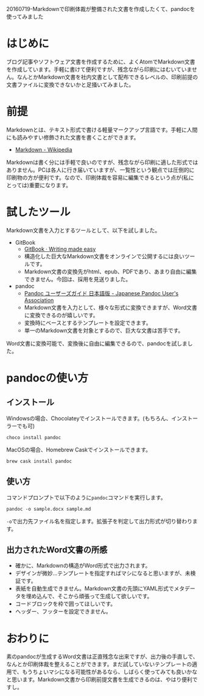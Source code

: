 20160719-Markdownで印刷体裁が整備された文書を作成したくて、pandocを使ってみました

# はじめに

ブログ記事やソフトウェア文書を作成するために、よくAtomでMarkdown文書を作成しています。手軽に書けて便利ですが、残念ながら印刷にはむいていません。なんとかMarkdown文書を社内文書として配布できるレベルの、印刷前提の文書ファイルに変換できないかと足掻いてみました。

# 前提

Markdownとは、テキスト形式で書ける軽量マークアップ言語です。手軽に人間にも読みやすい修飾された文書を書くことができます。

* [Markdown - Wikipedia](https://ja.wikipedia.org/wiki/Markdown)

Markdownは書く分には手軽で良いのですが、残念ながら印刷に適した形式ではありません。PCは各人に行き届いていますが、一覧性という観点では圧倒的に印刷物の方が便利です。なので、印刷体裁を容易に編集できるという点が(私にとっては)重要になります。

# 試したツール

Markdown文書を入力とするツールとして、以下を試しました。

* GitBook
    * [GitBook · Writing made easy](https://www.gitbook.com/)
    * 構造化した巨大なMarkdown文書をオンラインで公開するには良いツールです。
    * Markdown文書の変換先がhtml、epub、PDFであり、あまり自由に編集できません。今回は、採用を見送りました。
* pandoc
    * [Pandoc ユーザーズガイド 日本語版 - Japanese Pandoc User's Association](http://sky-y.github.io/site-pandoc-jp/users-guide/)
    * Markdown文書を入力として、様々な形式に変換できますが、Word文書に変換できるのが嬉しいです。
    * 変換時にベースとするテンプレートを設定できます。
    * 単一のMarkdown文書を対象とするので、巨大な文書は苦手です。

Word文書に変換可能で、変換後に自由に編集できるので、pandocを試しました。

# pandocの使い方

## インストール

Windowsの場合、Chocolateyでインストールできます。(もちろん、インストーラーでも可)

```
choco install pandoc
```

MacOSの場合、Homebrew Caskでインストールできます。

```
brew cask install pandoc
```

## 使い方

コマンドプロンプトで以下のように`pandoc`コマンドを実行します。

```
pandoc -o sample.docx sample.md
```

`-o`で出力先ファイル名を指定します。拡張子を判定して出力形式が切り替わります。

## 出力されたWord文書の所感

* 確かに、Markdownの構造がWord形式で出力されます。
* デザインが微妙…テンプレートを指定すればマシになると思いますが、未検証です。
* 表紙を自動生成できません。Markdown文書の先頭にYAML形式でメタデータを埋め込んで、そこから頑張って生成して欲しいです。
* コードブロックを枠で囲ってほしいです。
* ヘッダー、フッターを設定できません。

# おわりに

素のpandocが生成するWord文書は正直残念な出来ですが、出力後の手直しで、なんとか印刷体裁を整えることができます。まだ試していないテンプレートの適用で、もうちょいマシになる可能性があるなら、しばらく使ってみても良いかなと思います。Markdown文書から印刷前提文書を生成できるのは、やはり便利ですし。
